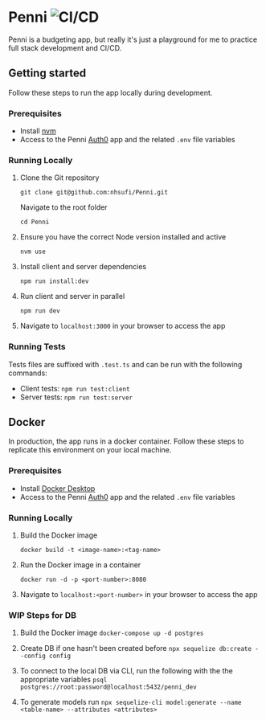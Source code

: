 # Penni ![CI/CD](https://github.com/nhsufi/Penni/workflows/CI/CD/badge.svg)

Penni is a budgeting app, but really it's just a playground for me to practice full stack development and CI/CD.

## Getting started

Follow these steps to run the app locally during development.

### Prerequisites

- Install [nvm](https://github.com/nvm-sh/nvm#installing-and-updating)
- Access to the Penni [Auth0](https://auth0.com/) app and the related `.env` file variables

### Running Locally

1. Clone the Git repository

   `git clone git@github.com:nhsufi/Penni.git`

   Navigate to the root folder

   `cd Penni`

2. Ensure you have the correct Node version installed and active

   `nvm use`

3. Install client and server dependencies

   `npm run install:dev`

4. Run client and server in parallel

   `npm run dev`

5. Navigate to `localhost:3000` in your browser to access the app

### Running Tests

Tests files are suffixed with `.test.ts` and can be run with the following commands:

- Client tests: `npm run test:client`
- Server tests: `npm run test:server`

## Docker

In production, the app runs in a docker container. Follow these steps to replicate this environment on your local machine.

### Prerequisites

- Install [Docker Desktop](https://www.docker.com/get-started)
- Access to the Penni [Auth0](https://auth0.com/) app and the related `.env` file variables

### Running Locally

1. Build the Docker image

   `docker build -t <image-name>:<tag-name>`

2. Run the Docker image in a container

   `docker run -d -p <port-number>:8080`

3. Navigate to `localhost:<port-number>` in your browser to access the app

### WIP Steps for DB

1. Build the Docker image
   `docker-compose up -d postgres`

2. Create DB if one hasn't been created before
   `npx sequelize db:create --config config`

3. To connect to the local DB via CLI, run the following with the the appropriate variables
   `psql postgres://root:password@localhost:5432/penni_dev`

4. To generate models run
   `npx sequelize-cli model:generate --name <table-name> --attributes <attributes>`
